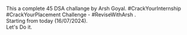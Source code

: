 This a complete 45 DSA challange by Arsh Goyal. #CrackYourInternship #CrackYourPlacement Challenge - #ReviseWithArsh .<br>
Starting from today (16/07/2024). <br>
Let's Do it.

